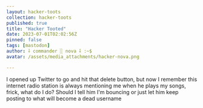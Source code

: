 ```yaml
---
layout: hacker-toots
collection: hacker-toots
published: true
title: "Hacker Tooted"
date: 2023-07-01T02:02:56Z
pinned: false
tags: [mastodon]
author: ⸸ commander ░ nova ⸸ :~$
avatar: /assets/media_attachments/hacker-nova.png

---
```


<p>I opened up Twitter to go and hit that delete button, but now I remember this internet radio station is always mentioning me when he plays my songs, frick, what do I do? Should I tell him I&#39;m bouncing or just let him keep posting to what will become a dead username</p>


